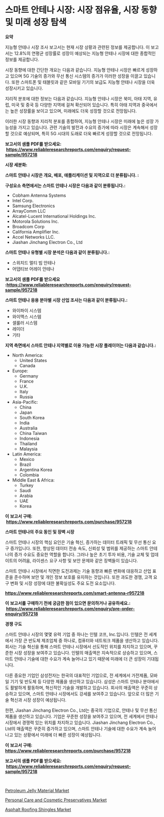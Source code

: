 <p><h1>스마트 안테나 시장: 시장 점유율, 시장 동향 및 미래 성장 탐색</h1></p><p><strong>요약</strong></p>
<p><p>지능형 안테나 시장 조사 보고서는 현재 시장 상황과 관련된 정보를 제공합니다. 이 보고서는 12.8%의 연평균 성장률로 성장이 예상되는 지능형 안테나 시장에 대한 종합적인 정보를 제공합니다. </p><p>시장 동향에 대한 간단한 개요는 다음과 같습니다. 지능형 안테나 시장은 빠르게 성장하고 있으며 5G 기술의 증가와 무선 통신 시스템의 증가가 이러한 성장을 이끌고 있습니다. 또한 스마트폰 및 태블릿과 같은 모바일 기기의 보급도 지능형 안테나 시장을 더욱 성장시키고 있습니다.</p><p>지리적 분포에 대한 정보는 다음과 같습니다. 지능형 안테나 시장은 북미, 아태 지역, 유럽, 미국 및 중국 등 다양한 지역에 걸쳐 확산되어 있습니다. 특히 아태 지역과 중국에서는 높은 성장률을 보이고 있으며, 미래에도 더욱 성장할 것으로 전망됩니다.</p><p>이러한 시장 동향과 지리적 분포를 종합하여, 지능형 안테나 시장은 미래에 높은 성장 가능성을 가지고 있습니다. 관련 기술의 발전과 수요의 증가에 따라 시장은 계속해서 성장할 것으로 예상되며, 특히 5G 시대의 도래로 더욱 빠르게 성장할 것으로 전망됩니다.</p></p>
<p><strong>보고서의 샘플 PDF를 받으세요: &nbsp;<a href="https://www.reliableresearchreports.com/enquiry/request-sample/957218">https://www.reliableresearchreports.com/enquiry/request-sample/957218</a></strong></p>
<p><strong>시장 세분화:</strong></p>
<p><strong> 스마트 안테나 시장은 개요, 배포, 애플리케이션 및 지역으로 더 분류됩니다. :</strong></p>
<p><strong>구성요소 측면에서는 스마트 안테나 시장은 다음과 같이 분류됩니다.:</strong></p>
<p><ul><li>Cobham Antenna Systems</li><li>Intel Corp.</li><li>Samsung Electronics</li><li>ArrayComm LLC</li><li>Alcatel-Lucent International Holdings Inc.</li><li>Motorola Solutions Inc.</li><li>Broadcom Corp</li><li>California Amplifier Inc.</li><li>Accel Networks LLC.</li><li>Jiashan Jinchang Electron Co., Ltd</li></ul></p>
<p><strong> 스마트 안테나 유형별 시장 분석은 다음과 같이 분류됩니다.:</strong></p>
<p><ul><li>스위치드 멀티 빔 안테나</li><li>어댑티브 어레이 안테나</li></ul></p>
<p><strong>보고서의 샘플 PDF를 받으세요 :<a href="https://www.reliableresearchreports.com/enquiry/request-sample/957218">https://www.reliableresearchreports.com/enquiry/request-sample/957218</a></strong></p>
<p><strong> 스마트 안테나 응용 분야별 시장 산업 조사는 다음과 같이 분류됩니다.:</strong></p>
<p><ul><li>와이파이 시스템</li><li>와이맥스 시스템</li><li>셀룰러 시스템</li><li>레이더</li><li>기타</li></ul></p>
<p><strong>지역 측면에서 스마트 안테나 지역별로 이용 가능한 시장 플레이어는 다음과 같습니다.:</strong></p>
<p><ul>
    <li>
        North America:
        <ul>
            <li>United States</li>
            <li>Canada</li>
        </ul>
    </li>
    <li>
        Europe:
        <ul>
            <li>Germany</li>
            <li>France</li>
            <li>U.K.</li>
            <li>Italy</li>
            <li>Russia</li>
        </ul>
    </li>
    <li>
        Asia-Pacific:
        <ul>
            <li>China</li>
            <li>Japan</li>
            <li>South Korea</li>
            <li>India</li>
            <li>Australia</li>
            <li>China Taiwan</li>
            <li>Indonesia</li>
            <li>Thailand</li>
            <li>Malaysia</li>
        </ul>
    </li>
    <li>
        Latin America:
        <ul>
            <li>Mexico</li>
            <li>Brazil</li>
            <li>Argentina Korea</li>
            <li>Colombia</li>
        </ul>
    </li>
    <li>
        Middle East & Africa:
        <ul>
            <li>Turkey</li>
            <li>Saudi</li>
            <li>Arabia</li>
            <li>UAE</li>
            <li>Korea</li>
        </ul>
    </li>
    </ul></p>
<p><strong>이 보고서 구매: &nbsp;<a href="https://www.reliableresearchreports.com/purchase/957218">https://www.reliableresearchreports.com/purchase/957218</a></strong></p>
<p><strong>스마트 안테나의 주요 동인 및 장벽 시장</strong></p>
<p><p>스마트 안테나 시장의 핵심 요인은 기술 혁신, 증가하는 데이터 트래픽 및 무선 통신 요구 증가입니다. 또한, 향상된 데이터 전송 속도, 신뢰성 및 범위를 제공하는 스마트 안테나의 증가 수요도 중요한 역할을 합니다. 그러나 높은 초기 투자 비용, 기술 교체 및 업데이트의 어려움, 라이센스 요구 사항 및 보안 문제와 같은 장벽들이 있습니다.</p><p>스마트 안테나 시장에서 직면한 도전과제는 기술 동향과 빠른 변화에 대응하고 산업 표준을 준수하며 보안 및 개인 정보 보호를 유지하는 것입니다. 또한 과도한 경쟁, 고객 요구 변화 및 시장 성장에 대한 불확실성도 주요 도전 요소입니다.</p></p>
<p><strong><a href="https://www.reliableresearchreports.com/smart-antenna-r957218">https://www.reliableresearchreports.com/smart-antenna-r957218</a></strong></p>
<p><strong>이 보고서를 구매하기 전에 궁금한 점이 있으면 문의하거나 공유하세요.: &nbsp;<a href="https://www.reliableresearchreports.com/enquiry/pre-order-enquiry/957218">https://www.reliableresearchreports.com/enquiry/pre-order-enquiry/957218</a></strong></p>
<p><strong>경쟁 구도</strong></p>
<p><p>스마트 안테나 시장의 몇몇 유력 기업 중 하나는 인텔 코프, Inc.입니다. 인텔은 전 세계에서 가장 큰 반도체 제조업체 중 하나로, 컴퓨터와 네트워크 제품을 생산하고 있습니다. 회사는 기술 혁신을 통해 스마트 안테나 시장에서 선도적인 위치를 차지하고 있으며, 꾸준한 시장 성장을 보여주고 있습니다. 인텔의 매출액은 지속적으로 상승하고 있으며, 스마트 안테나 기술에 대한 수요가 계속 늘어나고 있기 때문에 미래에 더 큰 성장이 기대됩니다.</p><p>다른 중요한 기업인 삼성전자는 한국의 대표적인 기업으로, 전 세계에서 가전제품, 모바일 기기 및 반도체 등 다양한 제품을 생산하고 있습니다. 삼성은 스마트 안테나 분야에서도 활발하게 활동하며, 혁신적인 기술을 개발하고 있습니다. 회사의 매출액은 꾸준히 상승하고 있으며, 스마트 안테나 시장에서도 강세를 보여주고 있습니다. 앞으로 더 많은 기술 혁신과 시장 성장이 예상됩니다.</p><p>한편, Jiashan Jinchang Electron Co., Ltd는 중국의 기업으로, 안테나 및 무선 통신 제품을 생산하고 있습니다. 기업은 꾸준한 성장을 보여주고 있으며, 전 세계에서 안테나 시장에서 경쟁력 있는 위치를 차지하고 있습니다. Jiashan Jinchang Electron Co., Ltd의 매출액은 꾸준히 증가하고 있으며, 스마트 안테나 기술에 대한 수요가 계속 늘어나고 있는 상황에서 미래에 더 빠른 성장이 예상됩니다.</p></p>
<p><strong>이 보고서 구매: &nbsp; <a href="https://www.reliableresearchreports.com/purchase/957218">https://www.reliableresearchreports.com/purchase/957218</a></strong></p>
<p><strong>보고서의 샘플 PDF를 받으세요: &nbsp;<a href="https://www.reliableresearchreports.com/enquiry/request-sample/957218">https://www.reliableresearchreports.com/enquiry/request-sample/957218</a></strong><strong></strong></p>
<p>&nbsp;</p>
<p><p><a href="https://funky-papaya-cf4.notion.site/Petroleum-Jelly-Material-Market-Size-Growing-and-Forecasted-for-period-from-2024-2031-and-provides-147682317423430ea6dd5a4c02a04a4f">Petroleum Jelly Material Market</a></p><p><a href="https://sore-arch-6db.notion.site/Personal-Care-and-Cosmetic-Preservatives-Market-Analysis-and-Market-Size-Global-Industry-Overview--b2cc56b46a3b407597e34b5b88b9f804">Personal Care and Cosmetic Preservatives Market</a></p><p><a href="https://confirmed-shield-e13.notion.site/Asphalt-Roofing-Shingles-Market-Dynamics-2024-2031-Also-about-Its-Market-Trends-Projections-and-O-82588b857b434d7d8fd78e0e80fae3a7">Asphalt Roofing Shingles Market</a></p></p>